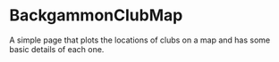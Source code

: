 # BackgammonClubMap

A simple page that plots the locations of clubs on a map and has some basic details of each one.

